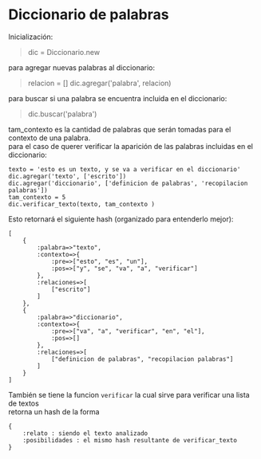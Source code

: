 # Diccionario de palabras

Inicialización:  
> dic = Diccionario.new

para agregar nuevas palabras al diccionario:  
> relacion = []
> dic.agregar('palabra', relacion)

para buscar si una palabra se encuentra incluida en el diccionario:  
> dic.buscar('palabra')

tam_contexto es la cantidad de palabras que serán tomadas para el contexto de una palabra.  
para el caso de querer verificar la aparición de las palabras incluidas en el diccionario:  
~~~
texto = 'esto es un texto, y se va a verificar en el diccionario'
dic.agregar('texto', ['escrito'])
dic.agregar('diccionario', ['definicion de palabras', 'recopilacion palabras'])
tam_contexto = 5
dic.verificar_texto(texto, tam_contexto )
~~~

Esto retornará el siguiente hash (organizado para entenderlo mejor):  
~~~~
[
    {
        :palabra=>"texto", 
        :contexto=>{
            :pre=>["esto", "es", "un"], 
            :pos=>["y", "se", "va", "a", "verificar"]
        }, 
        :relaciones=>[
            ["escrito"]
        ]
    }, 
    {
        :palabra=>"diccionario", 
        :contexto=>{
            :pre=>["va", "a", "verificar", "en", "el"], 
            :pos=>[]
        }, 
        :relaciones=>[
            ["definicion de palabras", "recopilacion palabras"]
        ]
    }
]
~~~~

También se tiene la funcion `verificar` la cual sirve para verificar una lista de textos  
retorna un hash de la forma 
~~~~
{
    :relato : siendo el texto analizado
    :posibilidades : el mismo hash resultante de verificar_texto 
}
~~~~
